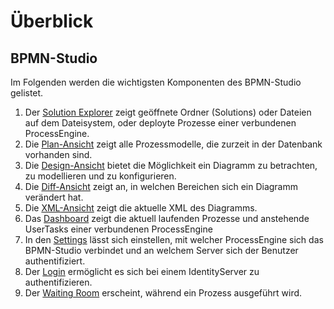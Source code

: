 # Überblick

## BPMN-Studio

Im Folgenden werden die wichtigsten Komponenten des BPMN-Studio gelistet.

1. Der [Solution Explorer](components/solution-explorer/solution-explorer.md)
  zeigt geöffnete Ordner (Solutions) oder Dateien auf dem Dateisystem, oder
  deployte Prozesse einer verbundenen ProcessEngine.
2. Die [Plan-Ansicht](components/plan-view/plan-view.md) zeigt alle
  Prozessmodelle, die zurzeit in der Datenbank vorhanden sind.
3. Die [Design-Ansicht](components/design-view/design-view.md) bietet die
  Möglichkeit ein Diagramm zu betrachten, zu modellieren und zu konfigurieren.
4. Die [Diff-Ansicht](components/diff-view/diff-view.md) zeigt an, in welchen
  Bereichen sich ein Diagramm verändert hat.
5. Die [XML-Ansicht](components/xml-view/xml-view.md) zeigt die aktuelle XML
  des Diagramms.
6. Das [Dashboard](components/dashboard/dashboard.md) zeigt die aktuell
 laufenden Prozesse und anstehende UserTasks einer verbundenen ProcessEngine
7. In den [Settings](components/config-panel/config-panel.md) lässt sich
  einstellen, mit welcher ProcessEngine sich das BPMN-Studio verbindet
  und an welchem Server sich der Benutzer authentifiziert.
8. Der [Login](components/login/login.md) ermöglicht es sich bei einem
  IdentityServer zu authentifizieren.
9. Der [Waiting Room](components/waiting-room/waiting-room.md) erscheint,
  während ein Prozess ausgeführt wird.
